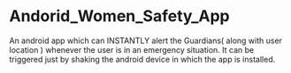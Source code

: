 # Andorid_Women_Safety_App
An android app which can INSTANTLY alert the Guardians( along with user location ) whenever the user is in an emergency situation. It can be triggered just by shaking the android device in which the app is installed.
